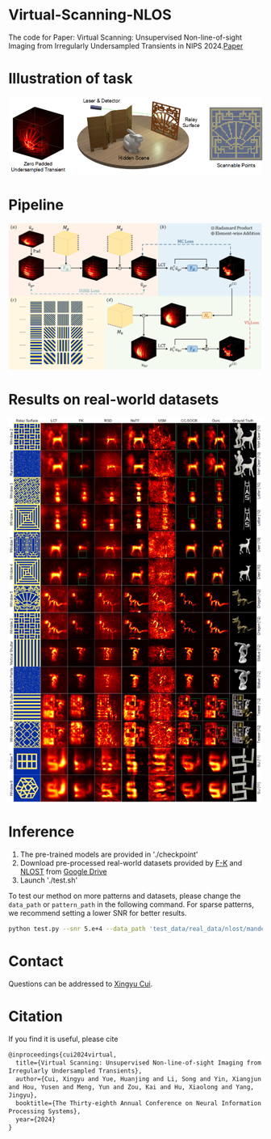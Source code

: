 # Virtual-Scanning-NLOS
The code for Paper: Virtual Scanning: Unsupervised Non-line-of-sight Imaging from Irregularly Undersampled Transients in NIPS 2024.[Paper](https://proceedings.neurips.cc/paper_files/paper/2024/file/c58437945392cec01e0c75ff6cef901a-Paper-Conference.pdf)

# Illustration of task
<img src="./images/overview.png" alt="overview" width="600">

# Pipeline
<img src="./images/pipeline.png" alt="pipeline" width="600">

# Results on real-world datasets
<img src="./images/real_results.png" alt="real_results" width="600">

# Inference 
1. The pre-trained models are provided in './checkpoint'
2. Download pre-processed real-world datasets provided by [F-K](https://github.com/princeton-computational-imaging/NLOSFeatureEmbeddings/blob/main/README.md) and [NLOST](https://github.com/Depth2World/NLOST?tab=readme-ov-file) from [Google Drive](https://drive.google.com/file/d/12PpcjcT3yMYrZ740MniDX-e5hAsxqGTe/view?usp=sharing)
3. Launch './test.sh'
   
To test our method on more patterns and datasets, please change the `data_path` or `pattern_path` in the following command. For sparse patterns, we recommend setting a lower SNR for better results.

```bash
python test.py --snr 5.e+4 --data_path 'test_data/real_data/nlost/mandeer2_re_160s' --pattern_path 'test_data/pattern/random.png'
```
# Contact
Questions can be addressed to [Xingyu Cui](xingyu_cui@tju.edu.cn).

# Citation
If you find it is useful, please cite
```
@inproceedings{cui2024virtual,
  title={Virtual Scanning: Unsupervised Non-line-of-sight Imaging from Irregularly Undersampled Transients},
  author={Cui, Xingyu and Yue, Huanjing and Li, Song and Yin, Xiangjun and Hou, Yusen and Meng, Yun and Zou, Kai and Hu, Xiaolong and Yang, Jingyu},
  booktitle={The Thirty-eighth Annual Conference on Neural Information Processing Systems},
  year={2024}
}
```
